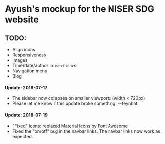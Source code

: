 # Ayush's mockup for the NISER SDG website

## TODO:
* Align icons
* Responsiveness
* Images
* Time/date/author in `<section>`s
* Navigation menu
* Blog

#### Update: 2018-07-17
* The sidebar now collapses on smaller viewports (width < 720px)
* Please let me know if this update broke something.
 --feynhat

#### Update: 2018-07-19
* "Fixed" icons: replaced Material Icons by Font Awesome
* Fixed the "on/off" bug in the navbar links. The navbar links now work as expected.
